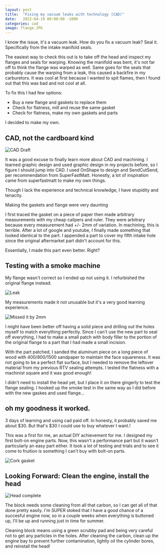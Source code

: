 ```yaml
---
layout: post
title:  "Fixing my vacuum leaks with technology (CAD)"
date:   2022-04-19 00:00:00 -1000
categories: cad
image: flange.JPG
---
```


I know the issue, it's a vacuum leak. How do you fix a vacuum leak? Seal it. Specifically from the intake manifold seals.

The easiest way to check this out is to take off the head and inspect my flanges and seals for warping. Knowing the manifold was bent, it's not far off to think the flange was warped as well. Same goes for the seals that probably cause the warping from a leak, this caused a backfire in my carburetors. It was cool at first because I wanted to spit flames, then I found out that this was bad and not cool at all.

To fix this I had few options:
- Buy a new flange and gaskets to replace them
- Check for flatness, mill and reuse the same gasket
- Check for flatness, make my own gaskets and parts

I decided to make my own.

## CAD, not the cardboard kind

![CAD Draft](https://sudoyashi.github.io/Joshis-Garage/assets/img/cad-intakezx6r.png)

It was a good excuse to finally learn more about CAD and machining. I learned graphic design and used graphic design in my projects before, so I figure I should jump into CAD. I used OnShape to design and SendCutSend, per recommendation from SuperFastMatt. Honestly, a lot of inspiration came from superfastmatt to make my own things.

Though I lack the experience and technical knowledge, I have stupidity and tenacity.

Making the gaskets and flange were very daunting

I first traced the gasket on a piece of paper then made arbitrary measurements with my cheap calipers and ruler. They were arbitrary because every measurement had +/- 2mm of variation. In machining, this is terrible. After a lot of google and youtube, I finally made something that looked identical to the part. I appended a part to cover my fifth intake hole since the original aftermarket part didn't account for this.

Essentially, I made this part even better. Right?

## Testing with a smoke machine

My flange wasn't correct so I ended up not using it. I refurbished the original flange instead.

![Leak](https://sudoyashi.github.io/Joshis-Garage/assets/img/enginehead/leak.jpg)

My measurements made it not unusable but it's a very good learning experience.

![Missed it by 2mm](https://sudoyashi.github.io/Joshis-Garage/enginehead/flange.jpg)

I might have been better off having a solid piece and drilling out the holes myself to match everything perfectly. Since I can't use the new part to seal off everything, I had to make a small patch with body filler to the portion of the original flange to a part that I had made a small incision. 


With the part patched, I sanded the aluminum piece on a long piece of wood with 400/800/1500 sandpaper to maintain the face squareness. It was not going to be a perfect flat surface, but I needed to remove the leftover material from my previous RTV sealing attempts. I tested the flatness with a machinist square and it was good enough!

I didn't need to install the head yet, but I place it on there gingerly to test the flange sealing. I hooked up the smoke test in the same way as I did before with the new gaskes and used flange...

## oh my goodness it worked.

3 days of learning and using cad paid off. In honesty, it probably saved me about $30. But that's $30 I could use to buy whatever I want.!

This was a first for me, an actual DIY achievement for me. I designed my first bolt-on engine parts. Now, this wasn't a performance part but it wasn't particularly an easy part either. It took a lot of testing and trials and to see it come to fruition is something I can't buy with bolt-on parts.

![Cork gasket](https://sudoyashi.github.io/Joshis-Garage/assets/img/enginehead/cork-1.jpg)

## Looking Forward: Clean the engine, install the head

![Head complete](https://sudoyashi.github.io/Joshis-Garage/assets/img/enginehead/head.JPG)

The block needs some cleaning from all that carbon, so I can get all of that done pretty easily. I'm SUPER stoked that I have a good chance of a succesful engine now, so in a couple weeks when everything is buttoned up, I'll be up and running just in time for summer.

Cleaning block means using a green scrubby pad and being very careful not to get any particles in the holes. After cleaning the carbon, clean up the engine bay to prevent further contamination, lightly oil the cylinder bores, and reinstall the head!
